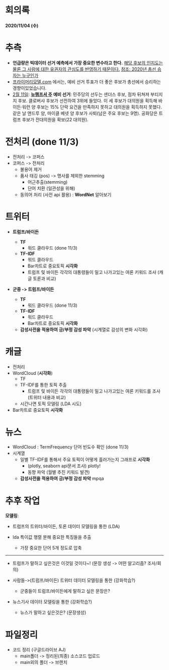 # 회의록

#### 2020/11/04 (수)

# 추측

- **언급량은 빅데이터 선거 예측에서 가장 중요한 변수라고 한다.** <u>해당 후보의 인지도는 물론 그 사람에 대한 유권자의 관심도를 반영하기 때문이다.</u> [참조: 2020년 총선 승자는 누구인가](https://news.joins.com/article/23747714)
- [프라이머리모델.com](http://primarymodel.com) 에서는, 예비 선거 투표가 더 좋은 후보가 총선에서 승리하는 경향이있었습니다.
- [2월 11일](https://ko.wikipedia.org/wiki/2월_11일): **[뉴햄프셔 주](https://ko.wikipedia.org/wiki/뉴햄프셔_주) 예비 선거**: 민주당의 선두는 샌더스 후보, 점차 뒤쳐져 부티지지 후보. 클로버샤 후보가 선전하여 3위에 들었다. 이 세 후보가 대의원을 획득해 바이든·워런 양 후보는 15% 단락 요건을 만족하지 못하고 대의원을 획득하지 못했다. 같은 날 앤드루 양, 마이클 베넷 양 후보가 사퇴(남은 주요 후보는 9명). 공화당은 트럼프 후보가 전대의원을 확보(22 대의원).

# 전처리 (done 11/3)

- 전처리 -> 코퍼스
- 코퍼스 -> 전처리 
  - 불용어 제거
  - 품사 태깅 (pos) -> 명사를 제외한 stemming 
    - 어근추출(stemming)
    - 단어 치환 (일관성을 위해)
  - 동의어 처리 (사전 api 활용) : **WordNet** 알아보기

# 트위터

- **트럼프/바이든**
  - **TF**
    - 워드 클라우드	(done 11/3)
  - **TF-IDF**
    - 워드 클라우드
    - Bar차트로 중요토픽 **시각화**
    - 트럼프 및 바이든 각각의 대통령들이 밀고 나가고있는 여론 키워드 조사 (캐글 토론과 비교)

- **군중 -> 트럼프/바이든**
  - **TF**
    - 워드 클라우드	(done 11/3)
  - **TF-IDF**
    - 워드 클라우드
    - Bar차트로 중요토픽 **시각화**
  - **감성사전을 적용하여 긍/부정 감성 파악** (시계열로 감성의 변화 시각화)



# 캐글

- 전처리
- WordCloud (**시각화**)
  - TF
  - TF-IDF를 통한 토픽 추출
    - 트럼프 및 바이든 각각의 대통령들이 밀고 나가고있는 여론 키워드를 조사 (트위터 내용과 비교)
  - 시간나면 토픽 모델링 (LDA 시도)
- Bar차트로 중요토픽 **시각화**



# 뉴스

- WordCloud : TermFrequency 단어 빈도수 확인 (done 11/3)
- 시계열
  - 일별 TF-IDF를 통해서 주요 토픽이 어떻게 흘러가는지 그래프로 **시각화** 
    - (plotly, seaborn api문서 조사) plotly!
    - 동향 파악 (월별 추진 키워드 발견)
  - **감성사전을 적용하여 긍/부정 감성 파악** mpqa



# 추후 작업

**모델링**: 

- 트럼프의 트위터/바이든, 토론 데이터 모델링을 통한 (LDA)

- lda 특이값 행렬 분해 중요한 특징들을 추출 

  - 가장 중요한 단어 5개 정도로 압축

- -------

  - 트럼프가 말하고 싶은것은 이것일 것이다~!  (문장 생성 -> 어떤 알고리즘? 조사/회의)

- 사람들->(트럼프/바이든) 트위터 데이터 모델링을 통한 (강화학습?)

  - 군중들이 트럼프/바이든에게 말하고 싶은 문장은?

- 뉴스기사 데이터 모델링을 통한 (강화학습?)

  - 뉴스가 말하고 싶은것은? (문장생성)

  

# 파일정리

- 코드 정리 (구글드라이브 AJ)
  - main폴더 -> 정리된(최종) 소스코드 업로드
  - main외의 폴더 -> 브랜치